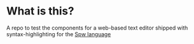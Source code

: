 # What is this?

A repo to test the components for a web-based text editor shipped with syntax-highlighting for the [Spw language](https://github.com/spwashi/spw-js)